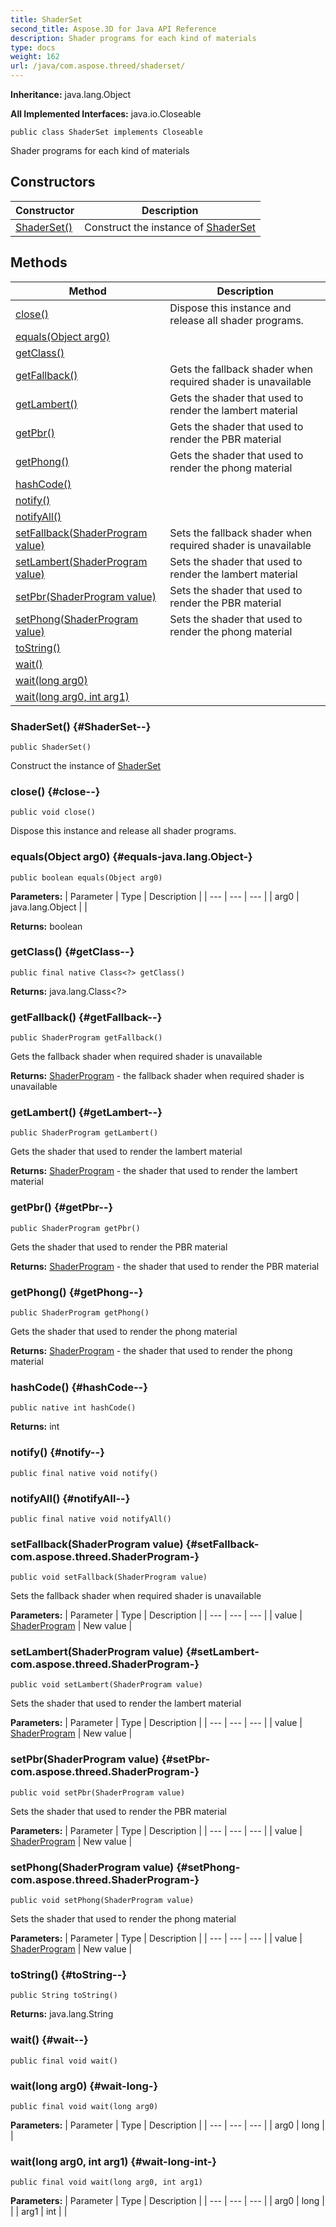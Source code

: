 ```yaml
---
title: ShaderSet
second_title: Aspose.3D for Java API Reference
description: Shader programs for each kind of materials
type: docs
weight: 162
url: /java/com.aspose.threed/shaderset/
---
```


**Inheritance:**
java.lang.Object

**All Implemented Interfaces:**
java.io.Closeable
```
public class ShaderSet implements Closeable
```

Shader programs for each kind of materials
## Constructors

| Constructor | Description |
| --- | --- |
| [ShaderSet()](#ShaderSet--) | Construct the instance of [ShaderSet](../../com.aspose.threed/shaderset) |
## Methods

| Method | Description |
| --- | --- |
| [close()](#close--) | Dispose this instance and release all shader programs. |
| [equals(Object arg0)](#equals-java.lang.Object-) |  |
| [getClass()](#getClass--) |  |
| [getFallback()](#getFallback--) | Gets the fallback shader when required shader is unavailable |
| [getLambert()](#getLambert--) | Gets the shader that used to render the lambert material |
| [getPbr()](#getPbr--) | Gets the shader that used to render the PBR material |
| [getPhong()](#getPhong--) | Gets the shader that used to render the phong material |
| [hashCode()](#hashCode--) |  |
| [notify()](#notify--) |  |
| [notifyAll()](#notifyAll--) |  |
| [setFallback(ShaderProgram value)](#setFallback-com.aspose.threed.ShaderProgram-) | Sets the fallback shader when required shader is unavailable |
| [setLambert(ShaderProgram value)](#setLambert-com.aspose.threed.ShaderProgram-) | Sets the shader that used to render the lambert material |
| [setPbr(ShaderProgram value)](#setPbr-com.aspose.threed.ShaderProgram-) | Sets the shader that used to render the PBR material |
| [setPhong(ShaderProgram value)](#setPhong-com.aspose.threed.ShaderProgram-) | Sets the shader that used to render the phong material |
| [toString()](#toString--) |  |
| [wait()](#wait--) |  |
| [wait(long arg0)](#wait-long-) |  |
| [wait(long arg0, int arg1)](#wait-long-int-) |  |
### ShaderSet() {#ShaderSet--}
```
public ShaderSet()
```


Construct the instance of [ShaderSet](../../com.aspose.threed/shaderset)

### close() {#close--}
```
public void close()
```


Dispose this instance and release all shader programs.

### equals(Object arg0) {#equals-java.lang.Object-}
```
public boolean equals(Object arg0)
```




**Parameters:**
| Parameter | Type | Description |
| --- | --- | --- |
| arg0 | java.lang.Object |  |

**Returns:**
boolean
### getClass() {#getClass--}
```
public final native Class<?> getClass()
```




**Returns:**
java.lang.Class<?>
### getFallback() {#getFallback--}
```
public ShaderProgram getFallback()
```


Gets the fallback shader when required shader is unavailable

**Returns:**
[ShaderProgram](../../com.aspose.threed/shaderprogram) - the fallback shader when required shader is unavailable
### getLambert() {#getLambert--}
```
public ShaderProgram getLambert()
```


Gets the shader that used to render the lambert material

**Returns:**
[ShaderProgram](../../com.aspose.threed/shaderprogram) - the shader that used to render the lambert material
### getPbr() {#getPbr--}
```
public ShaderProgram getPbr()
```


Gets the shader that used to render the PBR material

**Returns:**
[ShaderProgram](../../com.aspose.threed/shaderprogram) - the shader that used to render the PBR material
### getPhong() {#getPhong--}
```
public ShaderProgram getPhong()
```


Gets the shader that used to render the phong material

**Returns:**
[ShaderProgram](../../com.aspose.threed/shaderprogram) - the shader that used to render the phong material
### hashCode() {#hashCode--}
```
public native int hashCode()
```




**Returns:**
int
### notify() {#notify--}
```
public final native void notify()
```




### notifyAll() {#notifyAll--}
```
public final native void notifyAll()
```




### setFallback(ShaderProgram value) {#setFallback-com.aspose.threed.ShaderProgram-}
```
public void setFallback(ShaderProgram value)
```


Sets the fallback shader when required shader is unavailable

**Parameters:**
| Parameter | Type | Description |
| --- | --- | --- |
| value | [ShaderProgram](../../com.aspose.threed/shaderprogram) | New value |

### setLambert(ShaderProgram value) {#setLambert-com.aspose.threed.ShaderProgram-}
```
public void setLambert(ShaderProgram value)
```


Sets the shader that used to render the lambert material

**Parameters:**
| Parameter | Type | Description |
| --- | --- | --- |
| value | [ShaderProgram](../../com.aspose.threed/shaderprogram) | New value |

### setPbr(ShaderProgram value) {#setPbr-com.aspose.threed.ShaderProgram-}
```
public void setPbr(ShaderProgram value)
```


Sets the shader that used to render the PBR material

**Parameters:**
| Parameter | Type | Description |
| --- | --- | --- |
| value | [ShaderProgram](../../com.aspose.threed/shaderprogram) | New value |

### setPhong(ShaderProgram value) {#setPhong-com.aspose.threed.ShaderProgram-}
```
public void setPhong(ShaderProgram value)
```


Sets the shader that used to render the phong material

**Parameters:**
| Parameter | Type | Description |
| --- | --- | --- |
| value | [ShaderProgram](../../com.aspose.threed/shaderprogram) | New value |

### toString() {#toString--}
```
public String toString()
```




**Returns:**
java.lang.String
### wait() {#wait--}
```
public final void wait()
```




### wait(long arg0) {#wait-long-}
```
public final void wait(long arg0)
```




**Parameters:**
| Parameter | Type | Description |
| --- | --- | --- |
| arg0 | long |  |

### wait(long arg0, int arg1) {#wait-long-int-}
```
public final void wait(long arg0, int arg1)
```




**Parameters:**
| Parameter | Type | Description |
| --- | --- | --- |
| arg0 | long |  |
| arg1 | int |  |

